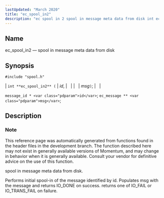 ```yaml
---
lastUpdated: "March 2020"
title: "ec_spool_in2"
description: "ec spool in 2 spool in message meta data from disk int ec spool in 2 id msg message id id ec message msg This reference page was automatically generated from functions found in the header files in the development branch The function described here may not exist in generally..."
---
```


<a name="apis.ec_spool_in2"></a> 
## Name

ec_spool_in2 — spool in message meta data from disk

## Synopsis

`#include "spool.h"`

| `int **ec_spool_in2** (` | <var class="pdparam">id</var>, |   |
|   | <var class="pdparam">msg</var>`)`; |   |

`message_id * <var class="pdparam">id</var>`;
`ec_message ** <var class="pdparam">msg</var>`;<a name="idp62535344"></a> 
## Description

### Note

This reference page was automatically generated from functions found in the header files in the development branch. The function described here may not exist in generally available versions of Momentum, and may change in behavior when it is generally available. Consult your vendor for definitive advice on the use of this function.

spool in message meta data from disk.

Performs initial spool-in of the message identified by id. Populates msg with the message and returns IO_DONE on success. returns one of IO_FAIL or IO_TRANS_FAIL on failure.